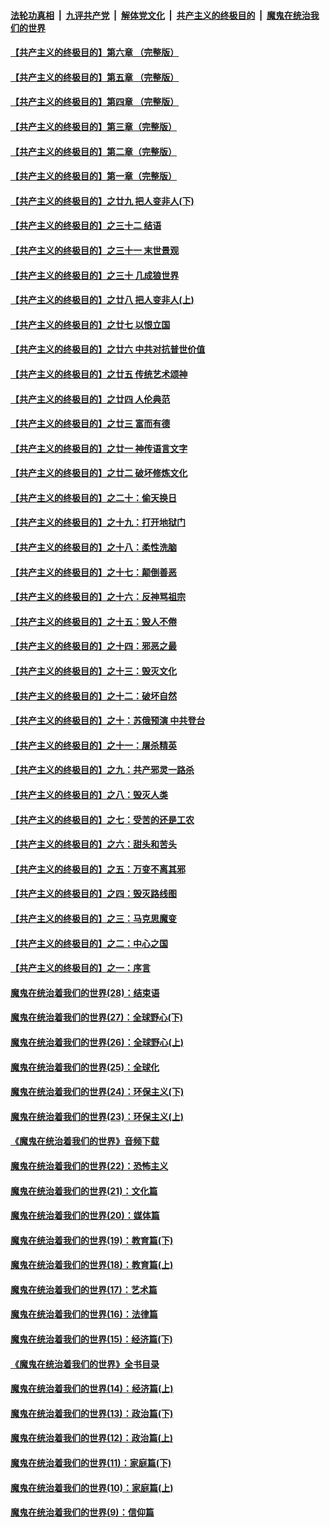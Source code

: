 ####  [法轮功真相](../../../../basic/blob/master/README.md?t=11250013) &nbsp;|&nbsp; [九评共产党](../../../../9ping.md/blob/master/README.md?t=11250013) &nbsp;|&nbsp; [解体党文化](../../../../jtdwh.md/blob/master/README.md?t=11250013)  &nbsp;|&nbsp; [共产主义的终极目的](../../../../gczydzjmd.md/blob/master/README.md?t=11250013) &nbsp;|&nbsp; [魔鬼在统治我们的世界](../../../../mgztzwmdsj.md/blob/master/README.md?t=11250013) 

#### [【共产主义的终极目的】第六章 （完整版）](../pages/nsc422/n11428913.md?t=11250013) 

#### [【共产主义的终极目的】第五章 （完整版）](../pages/nsc422/n11428912.md?t=11250013) 

#### [【共产主义的终极目的】第四章 （完整版）](../pages/nsc422/n11428907.md?t=11250013) 

#### [【共产主义的终极目的】第三章（完整版）](../pages/nsc422/n11428848.md?t=11250013) 

#### [【共产主义的终极目的】第二章（完整版）](../pages/nsc422/n11428831.md?t=11250013) 

#### [【共产主义的终极目的】第一章（完整版）](../pages/nsc422/n11417651.md?t=11250013) 

#### [【共产主义的终极目的】之廿九 把人变非人(下)](../pages/nsc422/n11344140.md?t=11250013) 

#### [【共产主义的终极目的】之三十二 结语](../pages/nsc422/n11360535.md?t=11250013) 

#### [【共产主义的终极目的】之三十一 末世景观](../pages/nsc422/n11351129.md?t=11250013) 

#### [【共产主义的终极目的】之三十 几成狼世界](../pages/nsc422/n11348280.md?t=11250013) 

#### [【共产主义的终极目的】之廿八 把人变非人(上)](../pages/nsc422/n11340492.md?t=11250013) 

#### [【共产主义的终极目的】之廿七 以恨立国](../pages/nsc422/n11336944.md?t=11250013) 

#### [【共产主义的终极目的】之廿六 中共对抗普世价值](../pages/nsc422/n11324785.md?t=11250013) 

#### [【共产主义的终极目的】之廿五 传统艺术颂神](../pages/nsc422/n11296396.md?t=11250013) 

#### [【共产主义的终极目的】之廿四 人伦典范](../pages/nsc422/n11296397.md?t=11250013) 

#### [【共产主义的终极目的】之廿三 富而有德](../pages/nsc422/n11283598.md?t=11250013) 

#### [【共产主义的终极目的】之廿一 神传语言文字](../pages/nsc422/n11263265.md?t=11250013) 

#### [【共产主义的终极目的】之廿二 破坏修炼文化](../pages/nsc422/n11245728.md?t=11250013) 

#### [【共产主义的终极目的】之二十：偷天换日](../pages/nsc422/n11238846.md?t=11250013) 

#### [【共产主义的终极目的】之十九：打开地狱门](../pages/nsc422/n11206376.md?t=11250013) 

#### [【共产主义的终极目的】之十八：柔性洗脑](../pages/nsc422/n11199994.md?t=11250013) 

#### [【共产主义的终极目的】之十七：颠倒善恶](../pages/nsc422/n11179782.md?t=11250013) 

#### [【共产主义的终极目的】之十六：反神骂祖宗](../pages/nsc422/n11166798.md?t=11250013) 

#### [【共产主义的终极目的】之十五：毁人不倦](../pages/nsc422/n11166792.md?t=11250013) 

#### [【共产主义的终极目的】之十四：邪恶之最](../pages/nsc422/n11150249.md?t=11250013) 

#### [【共产主义的终极目的】之十三：毁灭文化](../pages/nsc422/n11135227.md?t=11250013) 

#### [【共产主义的终极目的】之十二：破坏自然](../pages/nsc422/n11135214.md?t=11250013) 

#### [【共产主义的终极目的】之十：苏俄预演 中共登台](../pages/nsc422/n11118424.md?t=11250013) 

#### [【共产主义的终极目的】之十一：屠杀精英](../pages/nsc422/n11118442.md?t=11250013) 

#### [【共产主义的终极目的】之九：共产邪灵一路杀](../pages/nsc422/n11114139.md?t=11250013) 

#### [【共产主义的终极目的】之八：毁灭人类](../pages/nsc422/n11108503.md?t=11250013) 

#### [【共产主义的终极目的】之七：受苦的还是工农](../pages/nsc422/n11101809.md?t=11250013) 

#### [【共产主义的终极目的】之六：甜头和苦头](../pages/nsc422/n11096971.md?t=11250013) 

#### [【共产主义的终极目的】之五：万变不离其邪](../pages/nsc422/n11091285.md?t=11250013) 

#### [【共产主义的终极目的】之四：毁灭路线图](../pages/nsc422/n11086284.md?t=11250013) 

#### [【共产主义的终极目的】之三：马克思魔变](../pages/nsc422/n11061941.md?t=11250013) 

#### [【共产主义的终极目的】之二：中心之国](../pages/nsc422/n11047728.md?t=11250013) 

#### [【共产主义的终极目的】之一：序言](../pages/nsc422/n11086077.md?t=11250013) 

#### [魔鬼在统治着我们的世界(28)：结束语](../pages/nsc422/n10936246.md?t=11250013) 

#### [魔鬼在统治着我们的世界(27)：全球野心(下)](../pages/nsc422/n10928319.md?t=11250013) 

#### [魔鬼在统治着我们的世界(26)：全球野心(上)](../pages/nsc422/n10900318.md?t=11250013) 

#### [魔鬼在统治着我们的世界(25)：全球化](../pages/nsc422/n10788205.md?t=11250013) 

#### [魔鬼在统治着我们的世界(24)：环保主义(下)](../pages/nsc422/n10695307.md?t=11250013) 

#### [魔鬼在统治着我们的世界(23)：环保主义(上)](../pages/nsc422/n10688613.md?t=11250013) 

#### [《魔鬼在统治着我们的世界》音频下载](../pages/nsc422/n10635553.md?t=11250013) 

#### [魔鬼在统治着我们的世界(22)：恐怖主义](../pages/nsc422/n10614727.md?t=11250013) 

#### [魔鬼在统治着我们的世界(21)：文化篇](../pages/nsc422/n10597706.md?t=11250013) 

#### [魔鬼在统治着我们的世界(20)：媒体篇](../pages/nsc422/n10586579.md?t=11250013) 

#### [魔鬼在统治着我们的世界(19)：教育篇(下)](../pages/nsc422/n10564808.md?t=11250013) 

#### [魔鬼在统治着我们的世界(18)：教育篇(上)](../pages/nsc422/n10526970.md?t=11250013) 

#### [魔鬼在统治着我们的世界(17)：艺术篇](../pages/nsc422/n10499093.md?t=11250013) 

#### [魔鬼在统治着我们的世界(16)：法律篇](../pages/nsc422/n10485969.md?t=11250013) 

#### [魔鬼在统治着我们的世界(15)：经济篇(下)](../pages/nsc422/n10469975.md?t=11250013) 

#### [《魔鬼在统治着我们的世界》全书目录](../pages/nsc422/n10464261.md?t=11250013) 

#### [魔鬼在统治着我们的世界(14)：经济篇(上)](../pages/nsc422/n10457370.md?t=11250013) 

#### [魔鬼在统治着我们的世界(13)：政治篇(下)](../pages/nsc422/n10448270.md?t=11250013) 

#### [魔鬼在统治着我们的世界(12)：政治篇(上)](../pages/nsc422/n10444576.md?t=11250013) 

#### [魔鬼在统治着我们的世界(11)：家庭篇(下)](../pages/nsc422/n10440961.md?t=11250013) 

#### [魔鬼在统治着我们的世界(10)：家庭篇(上)](../pages/nsc422/n10435448.md?t=11250013) 

#### [魔鬼在统治着我们的世界(9)：信仰篇](../pages/nsc422/n10432159.md?t=11250013) 

